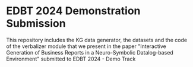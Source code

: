 # EDBT 2024 Demonstration Submission
 This repository includes the KG data generator, the datasets and the code of the verbalizer module that we present in the paper "Interactive Generation of Business Reports in a Neuro-Symbolic Datalog-based Environment" submitted to EDBT 2024 - Demo Track
